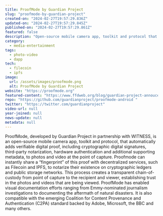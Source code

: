 ```yaml
---
title: ProofMode by Guardian Project
slug: "proofmode-by-guardian-project"
created-on: "2024-02-27T19:57:29.836Z"
updated-on: "2024-02-27T19:57:29.845Z"
published-on: "2024-02-27T19:57:29.861Z"
featured: false
description: "Open-source mobile camera app, toolkit and protocol that adds verifiable digital proof to photos and video at the point of capture."
category:
  - media-entertainment
tags:
  - photo-video
  - dapp
tech:
  - filecoin
  - ipfs
image:
  url: /assets/images/proofmode.png
  alt: ProofMode by Guardian Project
website: "https://proofmode.org"
featured-content: "https://www.ffdweb.org/blog/guardian-project-annoucement/"
repo: "https://github.com/guardianproject/proofmode-android "
twitter: "https://twitter.com/guardianproject"
video-url: null
year-joined: null
news-update: null
metadata: null
---
```


ProofMode, developed by Guardian Project in partnership with WITNESS, is an open-source mobile camera app, toolkit and protocol, that automatically adds verifiable digital proof, including cryptographic digital signatures, third-party notarization, hardware authentication and additional supporting metadata, to photos and video at the point of capture. Proofmode can instantly share a “fingerprint” of this proof with decentralized services, such as Filecoin and IPFS, to notarize their existence on cryptographic ledgers and public storage networks. This process creates a transparent chain-of-custody from point of capture to the recipient and viewer, establishing trust in the photos and videos that are being viewed. ProofMode has enabled visual documentation efforts ranging from Emmy-nominated journalism investigations to documenting the aftermath of natural disasters. It is also compatible with the emerging Coalition for Content Provenance and Authentication (C2PA) standard backed by Adobe, Microsoft, the BBC and many others.
